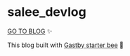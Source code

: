 # salee_devlog

[GO TO BLOG](https://saleedevlog.netlify.app/) ✨

This blog built with [Gastby starter bee](https://github.com/JaeYeopHan/gatsby-starter-bee) 🐝


